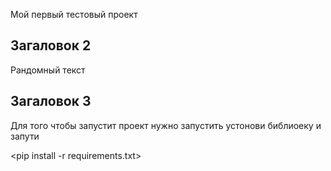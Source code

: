 Мой первый тестовый проект

## Загаловок 2

Рандомный текст 

## Загаловок 3

Для того чтобы запустит проект нужно запустить устонови библиоеку и запути

<pip install -r requirements.txt>
